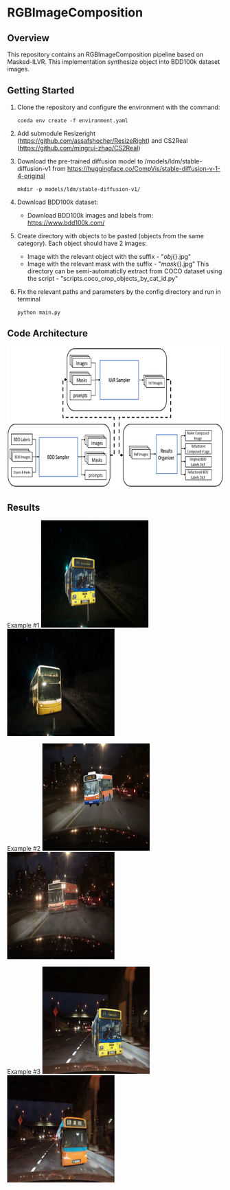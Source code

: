 # RGBImageComposition

## Overview
This repository contains an RGBImageComposition pipeline based on Masked-ILVR.
This implementation synthesize object into BDD100k dataset images. 


## Getting Started

1. Clone the repository and configure the environment with the command:
    
    ```
    conda env create -f environment.yaml
    ```

2. Add submodule Resizeright (https://github.com/assafshocher/ResizeRight) and CS2Real (https://github.com/mingrui-zhao/CS2Real)

3. Download the pre-trained diffusion model to /models/ldm/stable-diffusion-v1 from https://huggingface.co/CompVis/stable-diffusion-v-1-4-original
        
    ```
    mkdir -p models/ldm/stable-diffusion-v1/
    ```

4. Download BDD100k dataset:
    - Download BDD100k images and labels from: https://www.bdd100k.com/

5. Create directory with objects to be pasted (objects from the same category). Each object should have 2 images:
    - Image with the relevant object with the suffix - "_obj_{}.jpg"
    - Image with the relevant mask  with the suffix - "_mask_{}.jpg"
    This directory can be semi-automaticlly extract from COCO dataset using the script - "scripts.coco_crop_objects_by_cat_id.py"

6. Fix the relevant paths and parameters by the config directory and run in terminal 
    
    ```
    python main.py
    ```

## Code Architecture
<span align="center"><img width="722" height="331" src="fig/code_architecture.png"/></span>


## Results
Example #1
<span align="left"><img width="250" height="250" src="fig/img_sample_3.png"/></span>
<span align="right"><img width="250" height="250" src="fig/res_sample_3.png"/></span>

Example #2
<span align="left"><img width="250" height="250" src="fig/img_sample_1.png"/></span>
<span align="right"><img width="250" height="250" src="fig/res_sample_1.png"/></span>

Example #3
<span align="left"><img width="250" height="250" src="fig/img_sample_2.png"/></span>
<span align="right"><img width="250" height="250" src="fig/res_sample_2.png"/></span>
